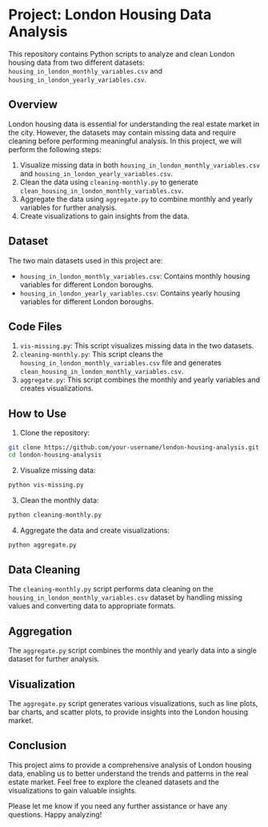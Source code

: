 # Project: London Housing Data Analysis

This repository contains Python scripts to analyze and clean London housing data from two different datasets: `housing_in_london_monthly_variables.csv` and `housing_in_london_yearly_variables.csv`.

## Overview

London housing data is essential for understanding the real estate market in the city. However, the datasets may contain missing data and require cleaning before performing meaningful analysis. In this project, we will perform the following steps:

1. Visualize missing data in both `housing_in_london_monthly_variables.csv` and `housing_in_london_yearly_variables.csv`.
2. Clean the data using `cleaning-monthly.py` to generate `clean_housing_in_london_monthly_variables.csv`.
3. Aggregate the data using `aggregate.py` to combine monthly and yearly variables for further analysis.
4. Create visualizations to gain insights from the data.

## Dataset

The two main datasets used in this project are:
- `housing_in_london_monthly_variables.csv`: Contains monthly housing variables for different London boroughs.
- `housing_in_london_yearly_variables.csv`: Contains yearly housing variables for different London boroughs.

## Code Files

1. `vis-missing.py`: This script visualizes missing data in the two datasets.
2. `cleaning-monthly.py`: This script cleans the `housing_in_london_monthly_variables.csv` file and generates `clean_housing_in_london_monthly_variables.csv`.
3. `aggregate.py`: This script combines the monthly and yearly variables and creates visualizations.

## How to Use

1. Clone the repository:

```bash
git clone https://github.com/your-username/london-housing-analysis.git
cd london-housing-analysis
```

2. Visualize missing data:

```bash
python vis-missing.py
```

3. Clean the monthly data:

```bash
python cleaning-monthly.py
```

4. Aggregate the data and create visualizations:

```bash
python aggregate.py
```

## Data Cleaning

The `cleaning-monthly.py` script performs data cleaning on the `housing_in_london_monthly_variables.csv` dataset by handling missing values and converting data to appropriate formats.

## Aggregation

The `aggregate.py` script combines the monthly and yearly data into a single dataset for further analysis.

## Visualization

The `aggregate.py` script generates various visualizations, such as line plots, bar charts, and scatter plots, to provide insights into the London housing market.

## Conclusion

This project aims to provide a comprehensive analysis of London housing data, enabling us to better understand the trends and patterns in the real estate market. Feel free to explore the cleaned datasets and the visualizations to gain valuable insights.

Please let me know if you need any further assistance or have any questions. Happy analyzing!

